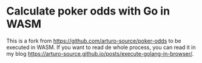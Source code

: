 # Calculate poker odds with Go in WASM

This is a fork from <https://github.com/arturo-source/poker-odds> to be executed in WASM. If you want to read de whole process, you can read it in my blog <https://arturo-source.github.io/posts/execute-golang-in-browser/>.
